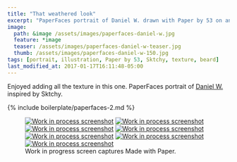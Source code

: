 ```yaml
---
title: "That weathered look"
excerpt: "PaperFaces portrait of Daniel W. drawn with Paper by 53 on an iPad."
image: 
  path: &image /assets/images/paperfaces-daniel-w.jpg 
  feature: *image
  teaser: /assets/images/paperfaces-daniel-w-teaser.jpg
  thumb: /assets/images/paperfaces-daniel-w-150.jpg
tags: [portrait, illustration, Paper by 53, Sktchy, texture, beard]
last_modified_at: 2017-01-17T16:11:48-05:00
---
```


Enjoyed adding all the texture in this one. PaperFaces portrait of [Daniel W.](http://sktchy.com/Uc5fXc) inspired by Sktchy.

{% include boilerplate/paperfaces-2.md %}

<figure class="third">
  <a href="{{ site.url }}/assets/images/paperfaces-daniel-w-process-1-lg.jpg"><img src="{{ site.url }}/assets/images/paperfaces-daniel-w-process-1-600.jpg" alt="Work in process screenshot"></a>
  <a href="{{ site.url }}/assets/images/paperfaces-daniel-w-process-2-lg.jpg"><img src="{{ site.url }}/assets/images/paperfaces-daniel-w-process-2-600.jpg" alt="Work in process screenshot"></a>
  <a href="{{ site.url }}/assets/images/paperfaces-daniel-w-process-3-lg.jpg"><img src="{{ site.url }}/assets/images/paperfaces-daniel-w-process-3-600.jpg" alt="Work in process screenshot"></a>
  <a href="{{ site.url }}/assets/images/paperfaces-daniel-w-process-4-lg.jpg"><img src="{{ site.url }}/assets/images/paperfaces-daniel-w-process-4-600.jpg" alt="Work in process screenshot"></a>
  <a href="{{ site.url }}/assets/images/paperfaces-daniel-w-process-5-lg.jpg"><img src="{{ site.url }}/assets/images/paperfaces-daniel-w-process-5-600.jpg" alt="Work in process screenshot"></a>
  <a href="{{ site.url }}/assets/images/paperfaces-daniel-w-process-6-lg.jpg"><img src="{{ site.url }}/assets/images/paperfaces-daniel-w-process-6-600.jpg" alt="Work in process screenshot"></a>
  <a href="{{ site.url }}/assets/images/paperfaces-daniel-w-process-7-lg.jpg"><img src="{{ site.url }}/assets/images/paperfaces-daniel-w-process-7-600.jpg" alt="Work in process screenshot"></a>
  <figcaption>Work in progress screen captures Made with Paper.</figcaption>
</figure>
